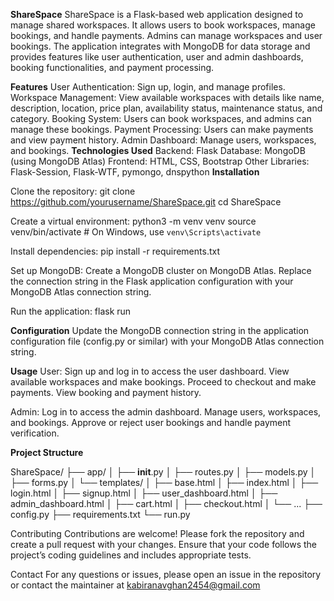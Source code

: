 **ShareSpace**
ShareSpace is a Flask-based web application designed to manage shared workspaces. It allows users to book workspaces, manage bookings, and handle payments. Admins can manage workspaces and user bookings. The application integrates with MongoDB for data storage and provides features like user authentication, user and admin dashboards, booking functionalities, and payment processing.

**Features**
User Authentication: Sign up, login, and manage profiles.
Workspace Management: View available workspaces with details like name, description, location, price plan, availability status, maintenance status, and category.
Booking System: Users can book workspaces, and admins can manage these bookings.
Payment Processing: Users can make payments and view payment history.
Admin Dashboard: Manage users, workspaces, and bookings.
**Technologies Used**
Backend: Flask
Database: MongoDB (using MongoDB Atlas)
Frontend: HTML, CSS, Bootstrap
Other Libraries: Flask-Session, Flask-WTF, pymongo, dnspython
**Installation**

Clone the repository:
git clone https://github.com/yourusername/ShareSpace.git
cd ShareSpace

Create a virtual environment:
python3 -m venv venv
source venv/bin/activate   # On Windows, use `venv\Scripts\activate`

Install dependencies:
pip install -r requirements.txt

Set up MongoDB:
Create a MongoDB cluster on MongoDB Atlas.
Replace the connection string in the Flask application configuration with your MongoDB Atlas connection string.

Run the application:
flask run

**Configuration**
Update the MongoDB connection string in the application configuration file (config.py or similar) with your MongoDB Atlas connection string.

**Usage**
User:
Sign up and log in to access the user dashboard.
View available workspaces and make bookings.
Proceed to checkout and make payments.
View booking and payment history.

Admin:
Log in to access the admin dashboard.
Manage users, workspaces, and bookings.
Approve or reject user bookings and handle payment verification.

**Project Structure**

ShareSpace/
├── app/
│   ├── __init__.py
│   ├── routes.py
│   ├── models.py
│   ├── forms.py
│   └── templates/
│       ├── base.html
│       ├── index.html
│       ├── login.html
│       ├── signup.html
│       ├── user_dashboard.html
│       ├── admin_dashboard.html
│       ├── cart.html
│       ├── checkout.html
│       └── ...
├── config.py
├── requirements.txt
└── run.py


Contributing
Contributions are welcome! Please fork the repository and create a pull request with your changes. Ensure that your code follows the project’s coding guidelines and includes appropriate tests.

Contact
For any questions or issues, please open an issue in the repository or contact the maintainer at kabiranavghan2454@gmail.com
